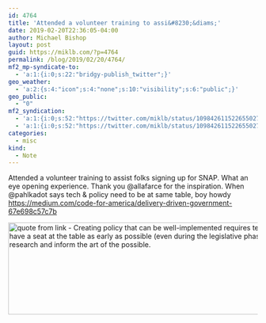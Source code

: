 ```yaml
---
id: 4764
title: 'Attended a volunteer training to assi&#8230;&diams;'
date: 2019-02-20T22:36:05-04:00
author: Michael Bishop
layout: post
guid: https://miklb.com/?p=4764
permalink: /blog/2019/02/20/4764/
mf2_mp-syndicate-to:
  - 'a:1:{i:0;s:22:"bridgy-publish_twitter";}'
geo_weather:
  - 'a:2:{s:4:"icon";s:4:"none";s:10:"visibility";s:6:"public";}'
geo_public:
  - "0"
mf2_syndication:
  - 'a:1:{i:0;s:52:"https://twitter.com/miklb/status/1098426115226550272";}'
  - 'a:1:{i:0;s:52:"https://twitter.com/miklb/status/1098426115226550272";}'
categories:
  - misc
kind:
  - Note
---
```

Attended a volunteer training to assist folks signing up for SNAP. What an eye opening experience. Thank you @allafarce for the inspiration. When @pahlkadot says tech & policy need to be at same table, boy howdy <https://medium.com/code-for-america/delivery-driven-government-67e698c57c7b>

<img src="https://miklb.com/content/uploads/2019/02/wsi-imageoptim-delivery_driven_gov_quote.jpg" alt="quote from link - Creating policy that can be well-implemented requires technology and design teams to have a seat at the table as early as possible (even during the legislative phase), in order to conduct user research and inform the art of the possible." width="741" height="186" class="u-photo alignnone size-full wp-image-4765" />